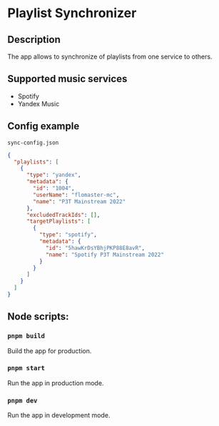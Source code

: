 # Playlist Synchronizer

## Description
The app allows to synchronize of playlists from one service to others.

## Supported music services
- Spotify
- Yandex Music

## Config example
`sync-config.json`
```json
{
  "playlists": [
    {
      "type": "yandex",
      "metadata": {
        "id": "1004",
        "userName": "flomaster-mc",
        "name": "РЗТ Mainstream 2022"
      },
      "excludedTrackIds": [],
      "targetPlaylists": [
        {
          "type": "spotify",
          "metadata": {
            "id": "5hawKrDsYBhjPKP88E8avR",
            "name": "Spotify РЗТ Mainstream 2022"
          }
        }
      ]
    }
  ]
}
```

## Node scripts:

### `pnpm build`
Build the app for production.

### `pnpm start`
Run the app in production mode.

### `pnpm dev`
Run the app in development mode.
